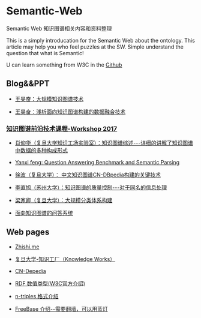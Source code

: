# Semantic-Web
Semantic Web 知识图谱相关内容和资料整理

This is a simply introducation for the Semantic Web about the ontology. This article may help you who feel puzzles at the SW. Simple understand the question that what is Semantic!  

U can learn something from W3C in the [Github](https://github.com/webcc/s3n "s3n")

## Blog&&PPT
- [王昊奋：大规模知识图谱技术](http://blog.sciencenet.cn/blog-1225851-801901.html)

- [王昊奋：浅析面向知识图谱构建的数据融合技术](http://kw.fudan.edu.cn/resources/ppt/11-%E7%8E%8B%E6%98%8A%E5%A5%8B-Some%20Recent%20Work%20on%20Knowledge%20Fusion.pdf)

### [知识图谱前沿技术课程-Workshop 2017](http://kw.fudan.edu.cn/workshop/intro2017)

- [肖仰华（复旦大学知识工场实验室）：知识图谱综述---详细的讲解了知识图谱中数据的多种构成形式](http://kw.fudan.edu.cn/resources/ppt/workshop2017/%E7%9F%A5%E8%AF%86%E5%9B%BE%E8%B0%B1%E7%BB%BC%E8%BF%B0.pdf)

- [Yanxi feng: Question Answering Benchmark and Semantic Parsing](http://kw.fudan.edu.cn/resources/ppt/workshop2017/yanxifeng.pdf)

- [徐波（复旦大学）： 中文知识图谱CN-DBpedia构建的关键技术](http://kw.fudan.edu.cn/resources/ppt/workshop2017/%E5%A4%A7%E8%A7%84%E6%A8%A1%E7%99%BE%E7%A7%91%E7%9F%A5%E8%AF%86%E5%9B%BE%E8%B0%B1%E6%9E%84%E5%BB%BA.pdf)

- [李直旭（苏州大学）：知识图谱的质量控制---对于同名的信息处理](http://kw.fudan.edu.cn/resources/ppt/workshop2017/%E7%9F%A5%E8%AF%86%E5%9B%BE%E8%B0%B1%E7%9A%84%E8%B4%A8%E9%87%8F%E6%8E%A7%E5%88%B6.pdf)

- [梁家卿（复旦大学）：大规模分类体系构建](http://kw.fudan.edu.cn/resources/ppt/workshop2017/%E5%A4%A7%E8%A7%84%E6%A8%A1%E5%88%86%E7%B1%BB%E4%BD%93%E7%B3%BB%E6%9E%84%E5%BB%BA.pdf)

- [面向知识图谱的问答系统](http://kw.fudan.edu.cn/resources/ppt/workshop2017/%E9%9D%A2%E5%90%91%E7%9F%A5%E8%AF%86%E5%9B%BE%E8%B0%B1%E7%9A%84%E9%97%AE%E7%AD%94%E7%B3%BB%E7%BB%9F.pdf)

## Web pages

- [Zhishi.me](http://zhishi.me/)

- [复旦大学-知识工厂（Knowledge Works）](http://kw.fudan.edu.cn/)

- [CN-Depedia](http://kw.fudan.edu.cn/cndbpedia/search/)

- [RDF 数值类型(W3C官方介绍)](https://www.w3.org/TR/rdf11-concepts/#section-triples)

- [n-triples 格式介绍](https://www.w3.org/TR/n-triples/)

- [FreeBase 介绍--需要翻墙，可以用蓝灯](https://developers.google.com/freebase/)



